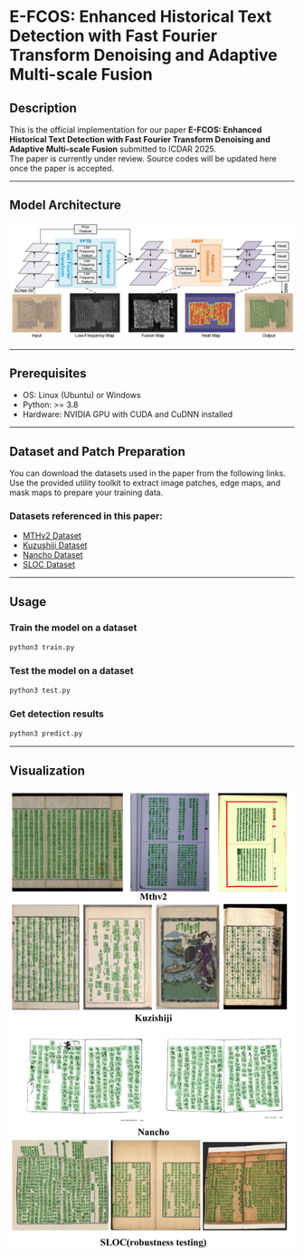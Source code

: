 # E-FCOS: Enhanced Historical Text Detection with Fast Fourier Transform Denoising and Adaptive Multi-scale Fusion

## Description
This is the official implementation for our paper **E-FCOS: Enhanced Historical Text Detection with Fast Fourier Transform Denoising and Adaptive Multi-scale Fusion** submitted to ICDAR 2025.  
The paper is currently under review. Source codes will be updated here once the paper is accepted.

---

## Model Architecture

<img width="1000" alt="Overall Architecture" src="frame/E-FCOS.jpg" />

---

## Prerequisites
- OS: Linux (Ubuntu) or Windows  
- Python: >= 3.8  
- Hardware: NVIDIA GPU with CUDA and CuDNN installed  

---

## Dataset and Patch Preparation

You can download the datasets used in the paper from the following links.  
Use the provided utility toolkit to extract image patches, edge maps, and mask maps to prepare your training data.

### Datasets referenced in this paper:
- [MTHv2 Dataset](https://github.com/HCIILAB/MTHv2_Datasets_Release)  
- [Kuzushiji Dataset](https://codh.rois.ac.jp/char-shape/)  
- [Nancho Dataset](https://drive.google.com/file/d/1iFB-9zEtmB3bjbO77gTKIkTLhdSEeBFD/view)  
- [SLOC Dataset](https://aistudio.baidu.com/datasetdetail/234851)  

---

## Usage

### Train the model on a dataset

```bash
python3 train.py
```
### Test the model on a dataset

```bash
python3 test.py
```
### Get detection results

```bash
python3 predict.py
```
---
## Visualization
<img width="1000" alt="Overall Architecture" src="output/Vis.jpg" />
